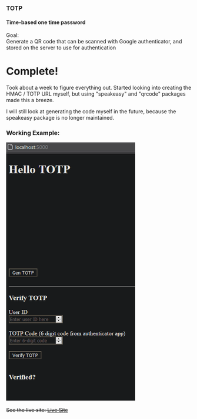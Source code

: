<h3>TOTP</h3>
<h4>Time-based one time password</h4>
<p>
	Goal:<br />
	Generate a QR code that can be scanned with Google authenticator, and stored on the server to use for authentication
</p>

<h1>Complete!</h1>
<p>Took about a week to figure everything out. Started looking into creating the HMAC / TOTP URL myself, but using "speakeasy" and "qrcode" packages made this a breeze.</p>
<p>I will still look at generating the code myself in the future, because the speakeasy package is no longer maintained.</p>
<h3>Working Example:</h3>

<img src="./example.gif">

<strike>
  <p>
    See the live site:
    <a rel="noreferrer" href="#">
      Live Site
    </a>
  </p>
</strike>
